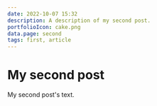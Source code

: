 ```yaml
---
date: 2022-10-07 15:32
description: A description of my second post.
portfolioIcon: cake.png
data.page: second
tags: first, article
---
```

# My second post

My second post's text.
